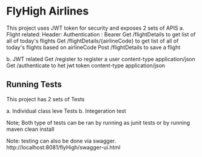 
# FlyHigh Airlines

This project uses JWT token for security and exposes 2 sets of APIS
 a. Flight related: Header: Authentication : Bearer <token value>
        Get /flightDetails to get list of all of today's flights 
        Get /flightDetails/{airlineCode} to get list of all of today's flights  based on airlineCode
        Post /flightDetails to save a flight

b. JWT related
        Get  /register to register a user   content-type application/json
        Get  /authenticate to het jwt token content-type application/json


## Running Tests

This project has 2 sets of Tests

a. Individual class leve Tests
b. Integeration test

Note; Both type of tests can be ran by running as junit tests
 or by running maven clean install

Note: testing can also be done via swagger. http://localhost:8081/flyHigh/swagger-ui.html

